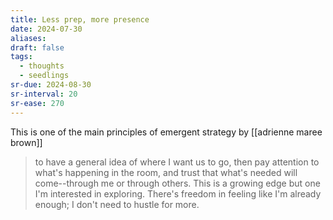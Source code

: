 ```yaml
---
title: Less prep, more presence
date: 2024-07-30
aliases: 
draft: false
tags:
  - thoughts
  - seedlings
sr-due: 2024-08-30
sr-interval: 20
sr-ease: 270
---
```

This is one of the main principles of emergent strategy by [[adrienne maree brown]]

>to have a general idea of where I want us to go, then pay attention to what's happening in the room, and trust that what's needed will come--through me or through others. This is a growing edge but one I'm interested in exploring. There's freedom in feeling like I'm already enough; I don't need to hustle for more.